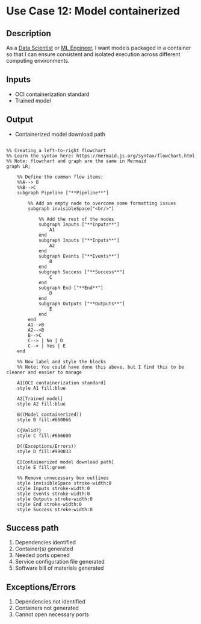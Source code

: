 # Use Case 12: Model containerized

## Description

As a <a href="https://github.com/MLOps-OpenAPI/arch-diagrams?tab=readme-ov-file#data-scientists">Data Scientist</a> or <a href="https://github.com/MLOps-OpenAPI/arch-diagrams?tab=readme-ov-file#ml-engineers">ML Engineer</a>, I want models packaged in a container so that I can ensure consistent and isolated execution across different computing environments.

## Inputs

* OCI containerization standard
* Trained model

## Output

* Containerized model download path

```mermaid

%% Creating a left-to-right flowchart
%% Learn the syntax here: https://mermaid.js.org/syntax/flowchart.html
%% Note: flowchart and graph are the same in Mermaid
graph LR;

    %% Define the common flow items:
    %%A--> B
    %%B-->C
    subgraph Pipeline ["**Pipeline**"]
        
        %% Add an empty node to overcome some formatting issues
        subgraph invisibleSpace["<br/>"]

            %% Add the rest of the nodes
            subgraph Inputs ["**Inputs**"]
                A1
            end
            subgraph Inputs ["**Inputs**"]
                A2
            end
            subgraph Events ["**Events**"]
                B
            end
            subgraph Success ["**Success**"]
                C
            end
            subgraph End ["**End**"]
                D
            end
            subgraph Outputs ["**Outputs**"]
                E
            end
        end
        A1-->B
        A2-->B
        B-->C
        C--> | No | D
        C--> | Yes | E
    end

    %% Now label and style the blocks
    %% Note: You could have done this above, but I find this to be cleaner and easier to manage

    A1[OCI containerization standard]
    style A1 fill:blue

    A2[Trained model]
    style A2 fill:blue

    B((Model containerized))
    style B fill:#660066

    C{Valid?}
    style C fill:#666600

    D((Exceptions/Errors))
    style D fill:#990033

    E[Containerized model download path]
    style E fill:green

    %% Remove unnecessary box outlines
    style invisibleSpace stroke-width:0
    style Inputs stroke-width:0
    style Events stroke-width:0
    style Outputs stroke-width:0
    style End stroke-width:0
    style Success stroke-width:0

```


## Success path

1. Dependencies identified
2. Container(s) generated
3. Needed ports opened
4. Service configuration file generated
5. Software bill of materials generated
    
## Exceptions/Errors

1. Dependencies not identified
2. Containers not generated
3. Cannot open necessary ports